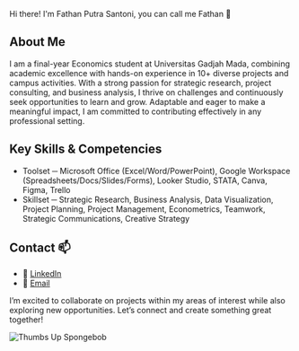 Hi there! I'm Fathan Putra Santoni, you can call me Fathan 👋

## About Me
I am a final-year Economics student at Universitas Gadjah Mada, combining academic excellence with hands-on experience in 10+ diverse projects and campus activities. With a strong passion for strategic research, project consulting, and business analysis, I thrive on challenges and continuously seek opportunities to learn and grow. Adaptable and eager to make a meaningful impact, I am committed to contributing effectively in any professional setting.

## Key Skills & Competencies
* Toolset ─ Microsoft Office (Excel/Word/PowerPoint), Google Workspace (Spreadsheets/Docs/Slides/Forms), Looker Studio, STATA, Canva, Figma, Trello
* Skillset ─ Strategic Research, Business Analysis, Data Visualization, Project Planning, Project Management, Econometrics, Teamwork, Strategic Communications, Creative Strategy

## Contact :mailbox:
* :link: [LinkedIn](https://www.linkedin.com/in/fathanputrasantoni/)
* :email: [Email](fathanputrasantoni@gmail.com)

I’m excited to collaborate on projects within my areas of interest while also exploring new opportunities. Let’s connect and create something great together!

![Thumbs Up Spongebob]([https://media.giphy.com/media/JIX9t2j0ZTN9S/giphy.gif](https://giphy.com/gifs/spongebob-cartoon-nickelodeon-thumbs-3o7abKhOpu0NwenH3O))


